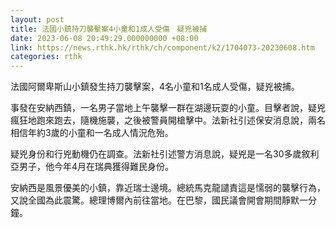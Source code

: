 ```yaml
---
layout: post
title: 法國小鎮持刀襲擊案4小童和1成人受傷　疑兇被捕
date: 2023-06-08 20:49:29.000000000 +08:00
link: https://news.rthk.hk/rthk/ch/component/k2/1704073-20230608.htm
categories: rthk
---
```


法國阿爾卑斯山小鎮發生持刀襲擊案，4名小童和1名成人受傷，疑兇被捕。

事發在安納西鎮，一名男子當地上午襲擊一群在湖邊玩耍的小童。目擊者說，疑兇瘋狂地跑來跑去，隨機施襲，之後被警員開槍擊中。法新社引述保安消息說，兩名相信年約3歲的小童和一名成人情況危殆。

疑兇身份和行兇動機仍在調查。法新社引述警方消息說，疑兇是一名30多歲敘利亞男子，他今年4月在瑞典獲得難民身份。

安納西是風景優美的小鎮，靠近瑞士邊境。總統馬克龍譴責這是懦弱的襲擊行為，又說全國為此震驚。總理博爾內前往當地。在巴黎，國民議會開會期間靜默一分鐘。
